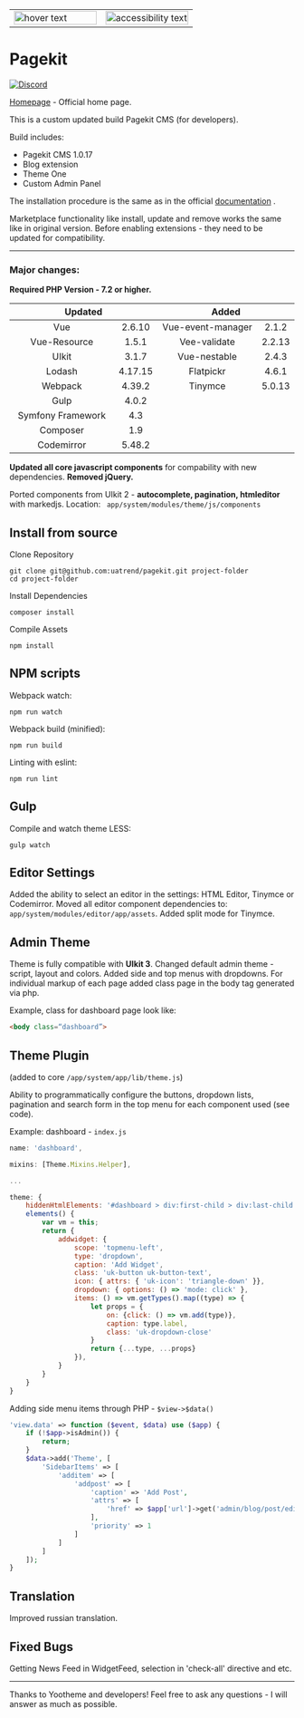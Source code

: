<table width="100%" cellspacing="0" cellpadding="0" border="0">
  <tr>
    <td width="50%">
      <img src="https://cloud.githubusercontent.com/assets/1716665/14317675/ba034b8c-fc09-11e5-81ed-f10f37d86ea5.png" width="100%" title="hover text">
    </td>
    <td width="50%">
      <img src="https://user-images.githubusercontent.com/24713453/63487166-a062b100-c4c3-11e9-817e-8a11c730472c.png" width="100%" alt="accessibility text">
    </td>
  </tr>
</table>

# Pagekit

[![Discord](https://img.shields.io/badge/chat-on%20discord-7289da.svg)](https://discord.gg/e7Kw47E)

[Homepage](http://pagekit.com) - Official home page.

This is a custom updated build Pagekit CMS (for developers).

Build includes:
- Pagekit CMS 1.0.17
- Blog extension
- Theme One
- Custom Admin Panel

The installation procedure is the same as in the official [documentation](http://pagekit.com/docs) .

Marketplace functionality like install, update and remove works the same like in original version. Before enabling extensions - they need to be updated for compatibility.

---

### Major changes:

**Required PHP Version - 7.2 or higher.**

<table width="100%" cellspacing="0" cellpadding="0" border="0">
<thead>
<tr>
    <th colspan="2">Updated</th>
    <th colspan="2">Added</th>
</tr>
</thead>
<tbody align="center" width="100%">
  <tr>
    <td width="50%">
        Vue
    </td>
    <td>
        2.6.10
    </td>
    <td width="50%">
        Vue-event-manager
    </td>
    <td width="20%">
        2.1.2
    </td>
  </tr>
  <tr>
    <td>
        Vue-Resource
    </td>
    <td>
        1.5.1
    </td>
    <td>
        Vee-validate
    </td>
    <td>
        2.2.13
    </td>
  </tr>
  <tr>
    <td>
        UIkit
    </td>
    <td>
        3.1.7
    </td>
    <td>
        Vue-nestable
    </td>
    <td>
        2.4.3
    </td>
  </tr>
  <tr>
    <td>
        Lodash
    </td>
    <td>
        4.17.15
    </td>
    <td>
        Flatpickr
    </td>
    <td>
        4.6.1
    </td>
  </tr>
  <tr>
    <td>
        Webpack
    </td>
    <td>
        4.39.2
    </td>
    <td>
        Tinymce
    </td>
    <td>
        5.0.13
    </td>
  </tr>
  <tr>
    <td>
        Gulp
    </td>
    <td>
        4.0.2
    </td>
    <td width="50%" colspan="2">
    </td>
  </tr>
  <tr>
    <td>
        Symfony Framework
    </td>
    <td>
        4.3
    </td>
    <td width="50%" colspan="2">
    </td>
  </tr>
  <tr>
    <td>
        Composer
    </td>
    <td>
        1.9
    </td>
    <td width="50%" colspan="2">
    </td>
  </tr>
  <tr>
    <td>
        Codemirror
    </td>
    <td>
        5.48.2
    </td>
    <td width="50%" colspan="2">
    </td>
  </tr>
  </tbody>
</table>

**Updated all core javascript components** for compability with new dependencies.
**Removed jQuery.**

Ported components from UIkit 2  - **autocomplete, pagination, htmleditor** with markedjs.
Location: ``` app/system/modules/theme/js/components```

## Install from source

Clone Repository

```
git clone git@github.com:uatrend/pagekit.git project-folder
cd project-folder
```

Install Dependencies

```
composer install
```

Compile Assets

```
npm install
```

## NPM scripts

Webpack watch:
```
npm run watch
```
Webpack build (minified):
```
npm run build
```
Linting with eslint:
```
npm run lint
```
## Gulp

Compile and watch theme LESS:
```
gulp watch
```

## Editor Settings

Added the ability to select an editor in the settings: HTML Editor, Tinymce or Codemirror.
Moved all editor component dependencies to: ``` app/system/modules/editor/app/assets```.
Added split mode for Tinymce.

## Admin Theme

Theme is fully compatible with **UIkit 3**.
Changed default admin theme - script, layout and colors. Added side and top menus with dropdowns.
For individual markup of each page added class page in the body tag generated via php.

Example, class for dashboard page look like:
```html
<body class=“dashboard”>
```

## Theme Plugin
(added to core ```/app/system/app/lib/theme.js```)

Ability to programmatically configure the buttons, dropdown lists, pagination and search form in the top menu for each component used (see code).

Example: dashboard - ```index.js```

```javascript
name: 'dashboard',

mixins: [Theme.Mixins.Helper],

...

theme: {
    hiddenHtmlElements: '#dashboard > div:first-child > div:last-child',
    elements() {
        var vm = this;
        return {
            addwidget: {
                scope: 'topmenu-left',
                type: 'dropdown',
                caption: 'Add Widget',
                class: 'uk-button uk-button-text',
                icon: { attrs: { 'uk-icon': 'triangle-down' }},
                dropdown: { options: () => 'mode: click' },
                items: () => vm.getTypes().map((type) => {
                    let props = {
                        on: {click: () => vm.add(type)},
                        caption: type.label,
                        class: 'uk-dropdown-close'
                    }
                    return {...type, ...props}
                }),
            }
        }
    }
}
```
Adding side menu items through PHP - ```$view->$data()```

```php
'view.data' => function ($event, $data) use ($app) {
    if (!$app->isAdmin()) {
        return;
    }
    $data->add('Theme', [
        'SidebarItems' => [
            'additem' => [
                'addpost' => [
                    'caption' => 'Add Post',
                    'attrs' => [
                        'href' => $app['url']->get('admin/blog/post/edit')
                    ],
                    'priority' => 1
                ]
            ]
        ]
    ]);
}
```

## Translation

Improved russian translation.

## Fixed Bugs

Getting News Feed in WidgetFeed, selection in 'check-all' directive and etc.

---

Thanks to Yootheme and developers!
Feel free to ask any questions - I will answer as much as possible.
